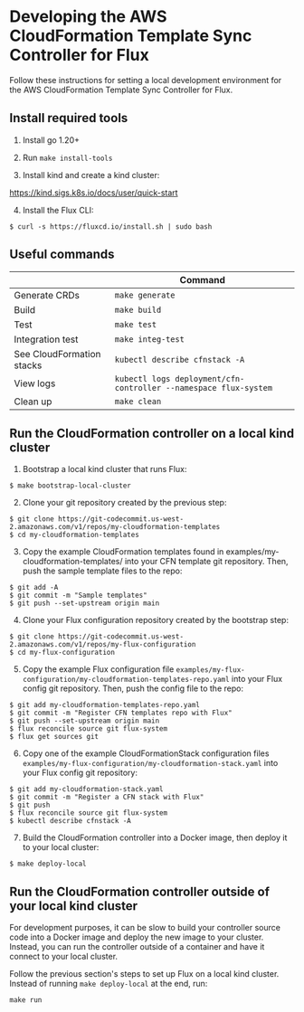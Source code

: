 # Developing the AWS CloudFormation Template Sync Controller for Flux

Follow these instructions for setting a local development environment for the AWS CloudFormation Template Sync Controller for Flux.

## Install required tools

1. Install go 1.20+

2. Run `make install-tools`

3. Install kind and create a kind cluster:

https://kind.sigs.k8s.io/docs/user/quick-start

4. Install the Flux CLI:
```
$ curl -s https://fluxcd.io/install.sh | sudo bash
```

## Useful commands

|  | Command |
| ------ | ----------- |
| Generate CRDs | `make generate` |
| Build | `make build` |
| Test | `make test` |
| Integration test | `make integ-test` |
| See CloudFormation stacks | `kubectl describe cfnstack -A` |
| View logs | `kubectl logs deployment/cfn-controller --namespace flux-system` |
| Clean up | `make clean` |

## Run the CloudFormation controller on a local kind cluster

1. Bootstrap a local kind cluster that runs Flux:
```
$ make bootstrap-local-cluster
```

2. Clone your git repository created by the previous step:
```
$ git clone https://git-codecommit.us-west-2.amazonaws.com/v1/repos/my-cloudformation-templates
$ cd my-cloudformation-templates
```

3. Copy the example CloudFormation templates found in examples/my-cloudformation-templates/ into your CFN template git repository. Then, push the sample template files to the repo:
```
$ git add -A
$ git commit -m "Sample templates"
$ git push --set-upstream origin main
```

4. Clone your Flux configuration repository created by the bootstrap step:
```
$ git clone https://git-codecommit.us-west-2.amazonaws.com/v1/repos/my-flux-configuration
$ cd my-flux-configuration
```

5. Copy the example Flux configuration file `examples/my-flux-configuration/my-cloudformation-templates-repo.yaml` into your Flux config git repository. Then, push the config file to the repo:
```
$ git add my-cloudformation-templates-repo.yaml
$ git commit -m "Register CFN templates repo with Flux"
$ git push --set-upstream origin main
$ flux reconcile source git flux-system
$ flux get sources git
```

6. Copy one of the example CloudFormationStack configuration files `examples/my-flux-configuration/my-cloudformation-stack.yaml` into your Flux config git repository:
```
$ git add my-cloudformation-stack.yaml
$ git commit -m "Register a CFN stack with Flux"
$ git push
$ flux reconcile source git flux-system
$ kubectl describe cfnstack -A
```

7. Build the CloudFormation controller into a Docker image, then deploy it to your local cluster:
```
$ make deploy-local
```

## Run the CloudFormation controller outside of your local kind cluster

For development purposes, it can be slow to build your controller source code into a Docker image
and deploy the new image to your cluster.  Instead, you can run the controller outside
of a container and have it connect to your local cluster.

Follow the previous section's steps to set up Flux on a local kind cluster.
Instead of running `make deploy-local` at the end, run:
```
make run
```
